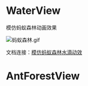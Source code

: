 # WaterView
模仿蚂蚁森林动画效果

![蚂蚁森林.gif](http://upload-images.jianshu.io/upload_images/1744409-e818d7cbbc01189e.gif?imageMogr2/auto-orient/strip%7CimageView2/2/w/1240)

文档连接：[模仿蚂蚁森林水滴动效](https://www.jianshu.com/p/cc526bb34414)
# AntForestView

